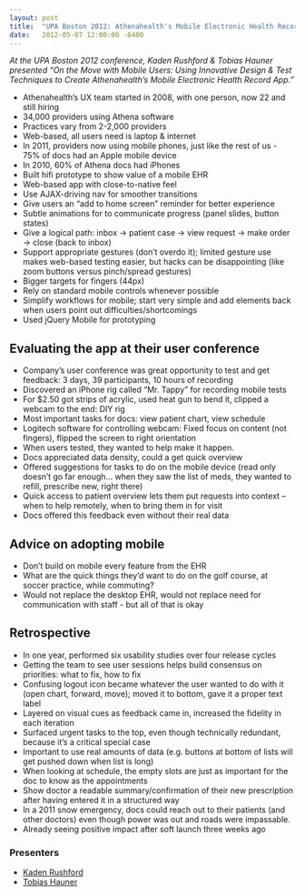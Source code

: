 ```yaml
---
layout: post
title:  "UPA Boston 2012: Athenahealth's Mobile Electronic Health Record App"
date:   2012-05-07 12:00:00 -0400
---
```

_At the UPA Boston 2012 conference, Kaden Rushford & Tobias Hauner presented “On the Move with Mobile Users: Using Innovative Design & Test Techniques to Create Athenahealth’s Mobile Electronic Health Record App.”_

*   Athenahealth’s UX team started in 2008, with one person, now 22 and still hiring
*   34,000 providers using Athena software
*   Practices vary from 2-2,000 providers
*   Web-based, all users need is laptop & internet
*   In 2011, providers now using mobile phones, just like the rest of us - 75% of docs had an Apple mobile device
*   In 2010, 60% of Athena docs had iPhones
*   Built hifi prototype to show value of a mobile EHR
*   Web-based app with close-to-native feel
*   Use AJAX-driving nav for smoother transitions
*   Give users an “add to home screen” reminder for better experience
*   Subtle animations for to communicate progress (panel slides, button states)
*   Give a logical path: inbox -> patient case -> view request -> make order -> close (back to inbox)
*   Support appropriate gestures (don’t overdo it); limited gesture use makes web-based testing easier, but hacks can be disappointing (like zoom buttons versus pinch/spread gestures)
*   Bigger targets for fingers (44px)
*   Rely on standard mobile controls whenever possible
*   Simplify workflows for mobile; start very simple and add elements back when users point out difficulties/shortcomings
*   Used jQuery Mobile for prototyping

Evaluating the app at their user conference
-------------------------------------------

*   Company’s user conference was great opportunity to test and get feedback: 3 days, 39 participants, 10 hours of recording
*   Discovered an iPhone rig called “Mr. Tappy” for recording mobile tests
*   For $2.50 got strips of acrylic, used heat gun to bend it, clipped a webcam to the end: DIY rig
*   Most important tasks for docs: view patient chart, view schedule
*   Logitech software for controlling webcam: Fixed focus on content (not fingers), flipped the screen to right orientation
*   When users tested, they wanted to help make it happen.
*   Docs appreciated data density, could a get quick overview
*   Offered suggestions for tasks to do on the mobile device (read only doesn’t go far enough… when they saw the list of meds, they wanted to refill, prescribe new, right there)
*   Quick access to patient overview lets them put requests into context – when to help remotely, when to bring them in for visit
*   Docs offered this feedback even without their real data

Advice on adopting mobile
-------------------------

*   Don’t build on mobile every feature from the EHR
*   What are the quick things they’d want to do on the golf course, at soccer practice, while commuting?
*   Would not replace the desktop EHR, would not replace need for communication with staff - but all of that is okay

Retrospective
-------------

*   In one year, performed six usability studies over four release cycles
*   Getting the team to see user sessions helps build consensus on priorities: what to fix, how to fix
*   Confusing logout icon became whatever the user wanted to do with it (open chart, forward, move); moved it to bottom, gave it a proper text label
*   Layered on visual cues as feedback came in, increased the fidelity in each iteration
*   Surfaced urgent tasks to the top, even though technically redundant, because it’s a critical special case
*   Important to use real amounts of data (e.g. buttons at bottom of lists will get pushed down when list is long)
*   When looking at schedule, the empty slots are just as important for the doc to know as the appointments
*   Show doctor a readable summary/confirmation of their new prescription after having entered it in a structured way
*   In a 2011 snow emergency, docs could reach out to their patients (and other doctors) even though power was out and roads were impassable.
*   Already seeing positive impact after soft launch three weeks ago

### Presenters

*   [Kaden Rushford](http://twitter.com/krushford)
*   [Tobias Hauner](http://twitter.com/athnux)
